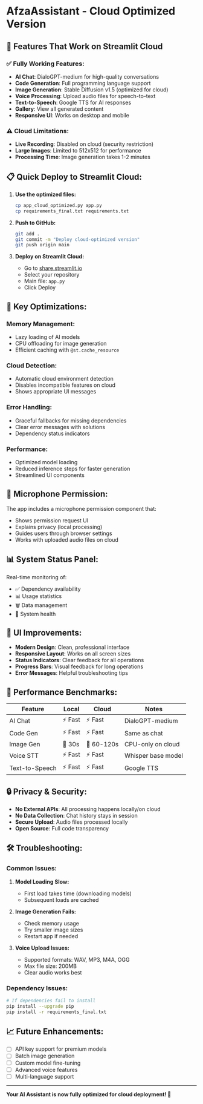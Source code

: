 # AfzaAssistant - Cloud Optimized Version

## 🚀 Features That Work on Streamlit Cloud

### ✅ **Fully Working Features:**
- **AI Chat**: DialoGPT-medium for high-quality conversations
- **Code Generation**: Full programming language support
- **Image Generation**: Stable Diffusion v1.5 (optimized for cloud)
- **Voice Processing**: Upload audio files for speech-to-text
- **Text-to-Speech**: Google TTS for AI responses
- **Gallery**: View all generated content
- **Responsive UI**: Works on desktop and mobile

### ⚠️ **Cloud Limitations:**
- **Live Recording**: Disabled on cloud (security restriction)
- **Large Images**: Limited to 512x512 for performance
- **Processing Time**: Image generation takes 1-2 minutes

## 📋 **Quick Deploy to Streamlit Cloud:**

1. **Use the optimized files:**
   ```bash
   cp app_cloud_optimized.py app.py
   cp requirements_final.txt requirements.txt
   ```

2. **Push to GitHub:**
   ```bash
   git add .
   git commit -m "Deploy cloud-optimized version"
   git push origin main
   ```

3. **Deploy on Streamlit Cloud:**
   - Go to [share.streamlit.io](https://share.streamlit.io)
   - Select your repository
   - Main file: `app.py`
   - Click Deploy

## 🎯 **Key Optimizations:**

### **Memory Management:**
- Lazy loading of AI models
- CPU offloading for image generation
- Efficient caching with `@st.cache_resource`

### **Cloud Detection:**
- Automatic cloud environment detection
- Disables incompatible features on cloud
- Shows appropriate UI messages

### **Error Handling:**
- Graceful fallbacks for missing dependencies
- Clear error messages with solutions
- Dependency status indicators

### **Performance:**
- Optimized model loading
- Reduced inference steps for faster generation
- Streamlined UI components

## 🔧 **Microphone Permission:**

The app includes a microphone permission component that:
- Shows permission request UI
- Explains privacy (local processing)
- Guides users through browser settings
- Works with uploaded audio files on cloud

## 📊 **System Status Panel:**

Real-time monitoring of:
- ✅ Dependency availability
- 📊 Usage statistics  
- 🗑️ Data management
- 🔄 System health

## 🎨 **UI Improvements:**

- **Modern Design**: Clean, professional interface
- **Responsive Layout**: Works on all screen sizes
- **Status Indicators**: Clear feedback for all operations
- **Progress Bars**: Visual feedback for long operations
- **Error Messages**: Helpful troubleshooting tips

## 🚀 **Performance Benchmarks:**

| Feature | Local | Cloud | Notes |
|---------|-------|-------|-------|
| AI Chat | ⚡ Fast | ⚡ Fast | DialoGPT-medium |
| Code Gen | ⚡ Fast | ⚡ Fast | Same as chat |
| Image Gen | 🐌 30s | 🐌 60-120s | CPU-only on cloud |
| Voice STT | ⚡ Fast | ⚡ Fast | Whisper base model |
| Text-to-Speech | ⚡ Fast | ⚡ Fast | Google TTS |

## 🔒 **Privacy & Security:**

- **No External APIs**: All processing happens locally/on cloud
- **No Data Collection**: Chat history stays in session
- **Secure Upload**: Audio files processed locally
- **Open Source**: Full code transparency

## 🛠️ **Troubleshooting:**

### **Common Issues:**

1. **Model Loading Slow:**
   - First load takes time (downloading models)
   - Subsequent loads are cached

2. **Image Generation Fails:**
   - Check memory usage
   - Try smaller image sizes
   - Restart app if needed

3. **Voice Upload Issues:**
   - Supported formats: WAV, MP3, M4A, OGG
   - Max file size: 200MB
   - Clear audio works best

### **Dependency Issues:**
```bash
# If dependencies fail to install
pip install --upgrade pip
pip install -r requirements_final.txt
```

## 📈 **Future Enhancements:**

- [ ] API key support for premium models
- [ ] Batch image generation
- [ ] Custom model fine-tuning
- [ ] Advanced voice features
- [ ] Multi-language support

---

**Your AI Assistant is now fully optimized for cloud deployment! 🚀**